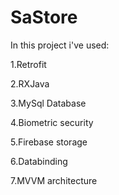 # SaStore

In this project i've used:

1.Retrofit

2.RXJava

3.MySql Database

4.Biometric security

5.Firebase storage

6.Databinding

7.MVVM architecture
